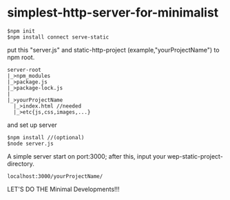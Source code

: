 # simplest-http-server-for-minimalist

```
$npm init
$npm install connect serve-static 
```

put this "server.js" and static-http-project (example,"yourProjectName") to npm root.
```
server-root
|_>npm_modules
|_>package.js
|_>package-lock.js
|
|_>yourProjectName
  |_>index.html //needed
  |_>etc{js,css,images,...}
```

and set up server
```
$npm install //(optional)
$node server.js
```

A simple server start on port:3000;
after this, input your wep-static-project-directory.
```
localhost:3000/yourProjectName/
```

LET'S DO THE Minimal Developments!!!

